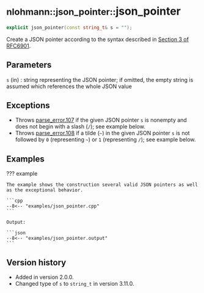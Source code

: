 # <small>nlohmann::json_pointer::</small>json_pointer

```cpp
explicit json_pointer(const string_t& s = "");
```

Create a JSON pointer according to the syntax described in
[Section 3 of RFC6901](https://tools.ietf.org/html/rfc6901#section-3).

## Parameters

`s` (in)
:    string representing the JSON pointer; if omitted, the empty string is assumed which references the whole JSON value

## Exceptions

- Throws [parse_error.107](../../home/exceptions.md#jsonexceptionparse_error107) if the given JSON pointer `s` is 
  nonempty and does not begin with a slash (`/`); see example below.
- Throws [parse_error.108](../../home/exceptions.md#jsonexceptionparse_error108) if a tilde (`~`) in the given JSON
  pointer `s` is not followed by `0` (representing `~`) or `1` (representing `/`); see example below.

## Examples

??? example

    The example shows the construction several valid JSON pointers as well as the exceptional behavior.
     
    ```cpp
    --8<-- "examples/json_pointer.cpp"
    ```
    
    Output:
    
    ```json
    --8<-- "examples/json_pointer.output"
    ```

## Version history

- Added in version 2.0.0.
- Changed type of `s` to `string_t` in version 3.11.0.
